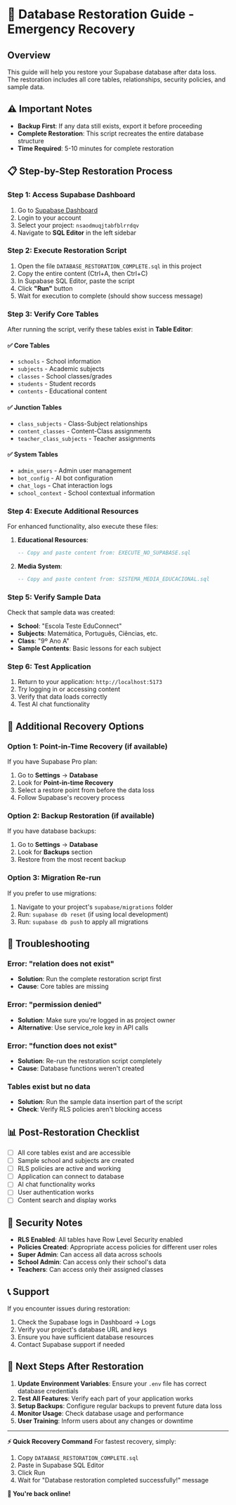 # 🚨 Database Restoration Guide - Emergency Recovery

## Overview
This guide will help you restore your Supabase database after data loss. The restoration includes all core tables, relationships, security policies, and sample data.

## ⚠️ Important Notes
- **Backup First**: If any data still exists, export it before proceeding
- **Complete Restoration**: This script recreates the entire database structure
- **Time Required**: 5-10 minutes for complete restoration

## 📋 Step-by-Step Restoration Process

### Step 1: Access Supabase Dashboard
1. Go to [Supabase Dashboard](https://supabase.com/dashboard)
2. Login to your account
3. Select your project: `nsaodmuqjtabfblrrdqv`
4. Navigate to **SQL Editor** in the left sidebar

### Step 2: Execute Restoration Script
1. Open the file `DATABASE_RESTORATION_COMPLETE.sql` in this project
2. Copy the entire content (Ctrl+A, then Ctrl+C)
3. In Supabase SQL Editor, paste the script
4. Click **"Run"** button
5. Wait for execution to complete (should show success message)

### Step 3: Verify Core Tables
After running the script, verify these tables exist in **Table Editor**:

#### ✅ Core Tables
- `schools` - School information
- `subjects` - Academic subjects
- `classes` - School classes/grades
- `students` - Student records
- `contents` - Educational content

#### ✅ Junction Tables
- `class_subjects` - Class-Subject relationships
- `content_classes` - Content-Class assignments
- `teacher_class_subjects` - Teacher assignments

#### ✅ System Tables
- `admin_users` - Admin user management
- `bot_config` - AI bot configuration
- `chat_logs` - Chat interaction logs
- `school_context` - School contextual information

### Step 4: Execute Additional Resources
For enhanced functionality, also execute these files:

1. **Educational Resources**:
   ```sql
   -- Copy and paste content from: EXECUTE_NO_SUPABASE.sql
   ```

2. **Media System**:
   ```sql
   -- Copy and paste content from: SISTEMA_MEDIA_EDUCACIONAL.sql
   ```

### Step 5: Verify Sample Data
Check that sample data was created:
- **School**: "Escola Teste EduConnect"
- **Subjects**: Matemática, Português, Ciências, etc.
- **Class**: "9º Ano A"
- **Sample Contents**: Basic lessons for each subject

### Step 6: Test Application
1. Return to your application: `http://localhost:5173`
2. Try logging in or accessing content
3. Verify that data loads correctly
4. Test AI chat functionality

## 🔧 Additional Recovery Options

### Option 1: Point-in-Time Recovery (if available)
If you have Supabase Pro plan:
1. Go to **Settings** → **Database**
2. Look for **Point-in-time Recovery**
3. Select a restore point from before the data loss
4. Follow Supabase's recovery process

### Option 2: Backup Restoration (if available)
If you have database backups:
1. Go to **Settings** → **Database**
2. Look for **Backups** section
3. Restore from the most recent backup

### Option 3: Migration Re-run
If you prefer to use migrations:
1. Navigate to your project's `supabase/migrations` folder
2. Run: `supabase db reset` (if using local development)
3. Run: `supabase db push` to apply all migrations

## 🚨 Troubleshooting

### Error: "relation does not exist"
- **Solution**: Run the complete restoration script first
- **Cause**: Core tables are missing

### Error: "permission denied"
- **Solution**: Make sure you're logged in as project owner
- **Alternative**: Use service_role key in API calls

### Error: "function does not exist"
- **Solution**: Re-run the restoration script completely
- **Cause**: Database functions weren't created

### Tables exist but no data
- **Solution**: Run the sample data insertion part of the script
- **Check**: Verify RLS policies aren't blocking access

## 📊 Post-Restoration Checklist

- [ ] All core tables exist and are accessible
- [ ] Sample school and subjects are created
- [ ] RLS policies are active and working
- [ ] Application can connect to database
- [ ] AI chat functionality works
- [ ] User authentication works
- [ ] Content search and display works

## 🔐 Security Notes

- **RLS Enabled**: All tables have Row Level Security enabled
- **Policies Created**: Appropriate access policies for different user roles
- **Super Admin**: Can access all data across schools
- **School Admin**: Can access only their school's data
- **Teachers**: Can access only their assigned classes

## 📞 Support

If you encounter issues during restoration:
1. Check the Supabase logs in Dashboard → Logs
2. Verify your project's database URL and keys
3. Ensure you have sufficient database resources
4. Contact Supabase support if needed

## 🎯 Next Steps After Restoration

1. **Update Environment Variables**: Ensure your `.env` file has correct database credentials
2. **Test All Features**: Verify each part of your application works
3. **Setup Backups**: Configure regular backups to prevent future data loss
4. **Monitor Usage**: Check database usage and performance
5. **User Training**: Inform users about any changes or downtime

---

**⚡ Quick Recovery Command**
For fastest recovery, simply:
1. Copy `DATABASE_RESTORATION_COMPLETE.sql`
2. Paste in Supabase SQL Editor
3. Click Run
4. Wait for "Database restoration completed successfully!" message

**🎉 You're back online!**